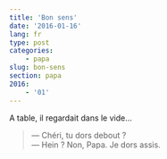 ```yaml
---
title: 'Bon sens'
date: '2016-01-16'
lang: fr
type: post
categories:
    - papa
slug: bon-sens
section: papa
2016:
    - '01'
---
```


A table, il regardait dans le vide…

> — Chéri, tu dors debout ?  
> — Hein ? Non, Papa. Je dors assis.
